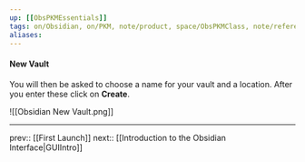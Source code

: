 ```yaml
---
up: [[ObsPKMEssentials]]
tags: on/Obsidian, on/PKM, note/product, space/ObsPKMClass, note/reference
aliases: 
---
```

#### New Vault

You will then be asked to choose a name for your vault and a location. After you enter these click on __Create__.

![[Obsidian New Vault.png]]

---
prev:: [[First Launch]]
next:: [[Introduction to the Obsidian Interface|GUIIntro]]
